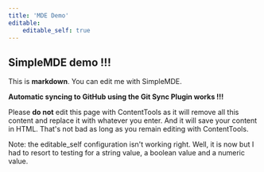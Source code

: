 ```yaml
---
title: 'MDE Demo'
editable:
    editable_self: true
---
```


## SimpleMDE demo !!!

This is **markdown**. You can edit me with SimpleMDE.

**Automatic syncing to GitHub using the Git Sync Plugin works !!!**

Please **do not** edit this page with ContentTools as it will remove all this content and replace it with whatever you enter. And it will save your content in HTML. That's not bad as long as you remain editing with ContentTools.

Note: the editable_self configuration isn't working right. Well, it is now but I had to resort to testing for a string value, a boolean value and a numeric value.